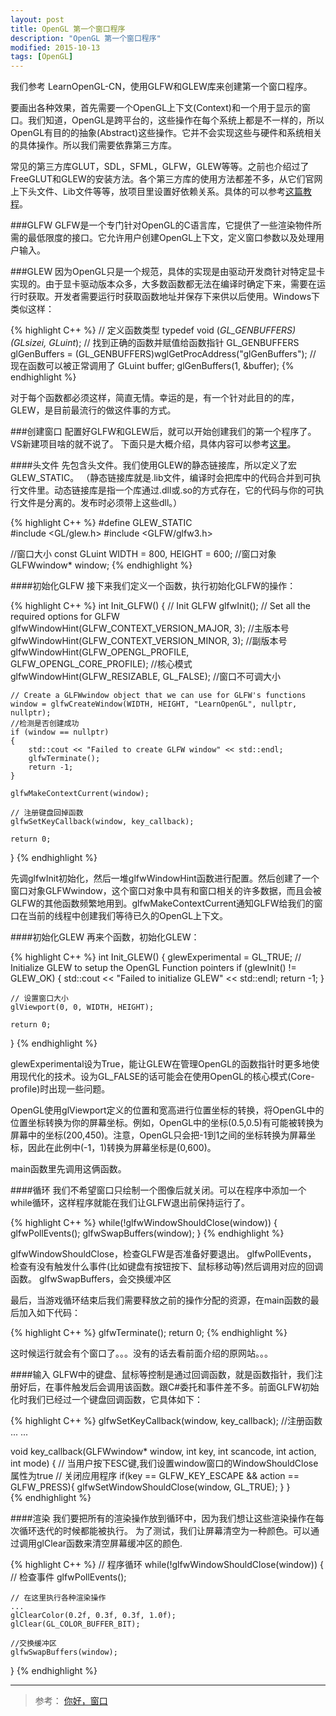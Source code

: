 ```yaml
---
layout: post
title: OpenGL 第一个窗口程序
description: "OpenGL 第一个窗口程序"
modified: 2015-10-13
tags: [OpenGL]
---
```


我们参考 LearnOpenGL-CN，使用GLFW和GLEW库来创建第一个窗口程序。
 
要画出各种效果，首先需要一个OpenGL上下文(Context)和一个用于显示的窗口。我们知道，OpenGL是跨平台的，这些操作在每个系统上都是不一样的，所以OpenGL有目的的抽象(Abstract)这些操作。它并不会实现这些与硬件和系统相关的具体操作。所以我们需要依靠第三方库。
 
常见的第三方库GLUT，SDL，SFML，GLFW，GLEW等等。之前也介绍过了FreeGLUT和GLEW的安装方法。各个第三方库的使用方法都差不多，从它们官网上下头文件、Lib文件等等，放项目里设置好依赖关系。具体的可以参考[这篇教程](http://learnopengl-cn.readthedocs.org/zh/latest/01%20Getting%20started/02%20Creating%20a%20window/)。
 
###GLFW
GLFW是一个专门针对OpenGL的C语言库，它提供了一些渲染物件所需的最低限度的接口。它允许用户创建OpenGL上下文，定义窗口参数以及处理用户输入。
 
###GLEW
因为OpenGL只是一个规范，具体的实现是由驱动开发商针对特定显卡实现的。由于显卡驱动版本众多，大多数函数都无法在编译时确定下来，需要在运行时获取。开发者需要运行时获取函数地址并保存下来供以后使用。Windows下类似这样：

{% highlight C++ %}
// 定义函数类型
typedef void (*GL_GENBUFFERS) (GLsizei, GLuint*);
// 找到正确的函数并赋值给函数指针
GL_GENBUFFERS glGenBuffers  = (GL_GENBUFFERS)wglGetProcAddress("glGenBuffers");
// 现在函数可以被正常调用了
GLuint buffer;
glGenBuffers(1, &buffer);
{% endhighlight %}

对于每个函数都必须这样，简直无情。幸运的是，有一个针对此目的的库，GLEW，是目前最流行的做这件事的方式。
 
###创建窗口
配置好GLFW和GLEW后，就可以开始创建我们的第一个程序了。VS新建项目啥的就不说了。
下面只是大概介绍，具体内容可以参考[这里](http://learnopengl-cn.readthedocs.org/zh/latest/01%20Getting%20started/03%20Hello%20Window/)。
 
####头文件
先包含头文件。我们使用GLEW的静态链接库，所以定义了宏GLEW_STATIC。
（静态链接库就是.lib文件，编译时会把库中的代码合并到可执行文件里。动态链接库是指一个库通过.dll或.so的方式存在，它的代码与你的可执行文件是分离的。发布时必须带上这些dll。）

{% highlight C++ %}
#define GLEW_STATIC  
#include <GL/glew.h>
#include <GLFW/glfw3.h>

//窗口大小
const GLuint WIDTH = 800, HEIGHT = 600;
//窗口对象
GLFWwindow* window;
{% endhighlight %}

####初始化GLFW
  接下来我们定义一个函数，执行初始化GLFW的操作：
  
{% highlight C++ %}
int Init_GLFW()
{
    // Init GLFW
    glfwInit();
    // Set all the required options for GLFW
    glfwWindowHint(GLFW_CONTEXT_VERSION_MAJOR, 3); //主版本号
    glfwWindowHint(GLFW_CONTEXT_VERSION_MINOR, 3); //副版本号
    glfwWindowHint(GLFW_OPENGL_PROFILE, GLFW_OPENGL_CORE_PROFILE); //核心模式
    glfwWindowHint(GLFW_RESIZABLE, GL_FALSE); //窗口不可调大小

    // Create a GLFWwindow object that we can use for GLFW's functions
    window = glfwCreateWindow(WIDTH, HEIGHT, "LearnOpenGL", nullptr, nullptr);
    //检测是否创建成功
    if (window == nullptr)
    {
        std::cout << "Failed to create GLFW window" << std::endl;
        glfwTerminate();
        return -1;
    }
    
    glfwMakeContextCurrent(window);

    // 注册键盘回掉函数
    glfwSetKeyCallback(window, key_callback);

    return 0;
}
{% endhighlight %}

先调glfwInit初始化，然后一堆glfwWindowHint函数进行配置。然后创建了一个窗口对象GLFWwindow，这个窗口对象中具有和窗口相关的许多数据，而且会被GLFW的其他函数频繁地用到。glfwMakeContextCurrent通知GLFW给我们的窗口在当前的线程中创建我们等待已久的OpenGL上下文。
 
####初始化GLEW
再来个函数，初始化GLEW：

{% highlight C++ %}
int Init_GLEW()
{
    glewExperimental = GL_TRUE;
    // Initialize GLEW to setup the OpenGL Function pointers
    if (glewInit() != GLEW_OK)
    {
        std::cout << "Failed to initialize GLEW" << std::endl;
        return -1;
    }

    // 设置窗口大小
    glViewport(0, 0, WIDTH, HEIGHT);

    return 0;
}
{% endhighlight %}

glewExperimental设为True，能让GLEW在管理OpenGL的函数指针时更多地使用现代化的技术。设为GL_FALSE的话可能会在使用OpenGL的核心模式(Core-profile)时出现一些问题。

OpenGL使用glViewport定义的位置和宽高进行位置坐标的转换，将OpenGL中的位置坐标转换为你的屏幕坐标。例如，OpenGL中的坐标(0.5,0.5)有可能被转换为屏幕中的坐标(200,450)。注意，OpenGL只会把-1到1之间的坐标转换为屏幕坐标，因此在此例中(-1，1)转换为屏幕坐标是(0,600)。

main函数里先调用这俩函数。

####循环
我们不希望窗口只绘制一个图像后就关闭。可以在程序中添加一个while循环，这样程序就能在我们让GLFW退出前保持运行了。

{% highlight C++ %}
while(!glfwWindowShouldClose(window))
{
    glfwPollEvents();
    glfwSwapBuffers(window);
}
{% endhighlight %}

glfwWindowShouldClose，检查GLFW是否准备好要退出。
glfwPollEvents， 检查有没有触发什么事件(比如键盘有按钮按下、鼠标移动等)然后调用对应的回调函数。
glfwSwapBuffers，会交换缓冲区

最后，当游戏循环结束后我们需要释放之前的操作分配的资源，在main函数的最后加入如下代码：

{% highlight C++ %}
glfwTerminate();
return 0;
{% endhighlight %}

这时候运行就会有个窗口了。。。没有的话去看前面介绍的原网站。。。
 
####输入
GLFW中的键盘、鼠标等控制是通过回调函数，就是函数指针，我们注册好后，在事件触发后会调用该函数。跟C#委托和事件差不多。前面GLFW初始化时我们已经过一个键盘回调函数，它具体如下：

{% highlight C++ %}
glfwSetKeyCallback(window, key_callback);  //注册函数
...
...

void key_callback(GLFWwindow* window, int key, int scancode, int action, int mode)
{
    // 当用户按下ESC键,我们设置window窗口的WindowShouldClose属性为true
    // 关闭应用程序
    if(key == GLFW_KEY_ESCAPE && action == GLFW_PRESS){
        glfwSetWindowShouldClose(window, GL_TRUE);
    }
}    
{% endhighlight %}

####渲染
我们要把所有的渲染操作放到循环中，因为我们想让这些渲染操作在每次循环迭代的时候都能被执行。
为了测试，我们让屏幕清空为一种颜色。可以通过调用glClear函数来清空屏幕缓冲区的颜色.

{% highlight C++ %}
// 程序循环
while(!glfwWindowShouldClose(window))
{
    // 检查事件
    glfwPollEvents();
 
    // 在这里执行各种渲染操作
    ...
    glClearColor(0.2f, 0.3f, 0.3f, 1.0f);
    glClear(GL_COLOR_BUFFER_BIT);
 
    //交换缓冲区
    glfwSwapBuffers(window);
}
{% endhighlight %}

---
> 参考：
[你好，窗口](http://learnopengl-cn.readthedocs.org/zh/latest/01%20Getting%20started/03%20Hello%20Window/)